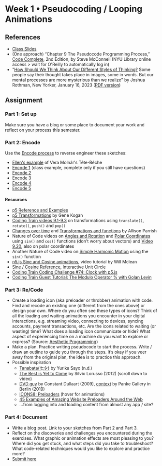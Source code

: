 # Week 1 • Pseudocoding / Looping Animations

## References

- [Class Slides](https://drive.google.com/drive/folders/1CJBvOWjvRA19uFPxTAXgoDglkHBmJadJ?usp=sharing)
- (One approach) “Chapter 9 The Pseudocode Programming Process,” [Code Complete](https://bobcat.library.nyu.edu/primo-explore/fulldisplay?docid=nyu_aleph005835845&context=L&vid=NYU&lang=en_US&search_scope=all&adaptor=Local%20Search%20Engine&isFrbr=true&tab=all&query=any,contains,code%20complete&sortby=date&facet=frbrgroupid,include,1147872474&offset=0), 2nd Edition, by Steve McConnell (NYU Library online access > wait for O'Reilly to automatically log in)
- "[How Should We Think About Our Different Styles of Thinking?](https://www.newyorker.com/magazine/2023/01/16/how-should-we-think-about-our-different-styles-of-thinking) Some people say their thought takes place in images, some in words. But our mental processes are more mysterious than we realize" by Joshua Rothman, New Yorker, January 16, 2023 ([PDF version](https://drive.google.com/drive/u/1/folders/1CJBvOWjvRA19uFPxTAXgoDglkHBmJadJ))

## Assignment

### Part 1: Set up

Make sure you have a blog or some place to document your work and reflect on your process this semester.

### Part 2: Encode

Use the [Encode
process](https://github.com/ellennickles/code-your-way-s23/blob/main/encode.md)
to reverse engineer these sketches:

- [Ellen's example](https://editor.p5js.org/enickles/sketches/anR8j0BUq) of Vera Molnár's Tête-Bêche 
- [Encode 1](https://editor.p5js.org/enickles/full/tUqBW4i_M) (class example, complete only if you still have questions)
- [Encode 2](https://editor.p5js.org/enickles/full/JqMTxN0qK)
- [Encode 3](https://editor.p5js.org/enickles/full/hQarEjHRj)
- [Encode 4](https://editor.p5js.org/enickles/full/ORPaX2LvZ)
- [Encode 5](https://editor.p5js.org/enickles/full/7uPrEtc4z)

#### Resources

- [p5 Reference and Examples](https://p5js.org/reference/)
- [p5 Transformations](https://genekogan.com/code/p5js-transformations) by Gene Kogan
- [Coding Train videos 9.1-9.3](https://www.youtube.com/watch?v=o9sgjuh-CBM&list=PLRqwX-V7Uu6ZmA-d3D0iFIvgrB5_7kB8H) on transformations using `translate()`, `rotate()`, `push()` and `pop()`
- [Changes over time](https://creative-coding.decontextualize.com/changes-over-time/) and [Transformations and functions](https://creative-coding.decontextualize.com/transformations-and-functions/) by Allison Parrish
- Nature of Code videos on [Angles and Rotation](https://thecodingtrain.com/tracks/the-nature-of-code-2/noc/3-angles/1-angles-and-rotation) and [Polar Coordinates](https://thecodingtrain.com/tracks/the-nature-of-code-2/noc/3-angles/4-polar-coordinates) using `sin()` and `cos()` functions (don't worry about vectors) and [Video 9.20](https://www.youtube.com/watch?v=N633bLi_YCw), also on polar coordinates
- Another Nature of Code video on [Simple Harmonic Motion](https://thecodingtrain.com/tracks/the-nature-of-code-2/noc/3-angles/5-harmonic-motion) using the `sin()` function
- [p5.js Sine and Cosine animations](https://www.youtube.com/watch?v=qWIcAWYm-aU), video tutorial by Will Mclean
- [Sine / Cosine Reference](https://www.mathsisfun.com/algebra/trig-interactive-unit-circle.html), Interactive Unit Circle
- [Coding Train Coding Challenge #74: Clock with p5.js](https://www.youtube.com/watch?v=E4RyStef-gY)
- [Coding Train Guest Tutorial: The Modulo Operator % with Golan Levin](https://www.youtube.com/watch?v=r5Iy3v1co0A)

### Part 3: Re/Code

- Create a loading icon (aka preloader or throbber) animation with code. Find and recode an existing one (different from the ones above) or design your own. Where do you often see these types of icons? Think of all the loading and waiting animations you encounter in your digital interactions, e.g. streaming video, connecting to devices, syncing accounts, payment transactions, etc. Are the icons related to waiting (or wasting) time? What does a loading icon communicate or hide? What aspect of experiencing time on a machine do you want to explore or express? (Source: [Aesthetic Programming](https://aesthetic-programming.net/))
- Make a plan. Practice writing pseudocode to start the process. Write / draw an outline to guide you through the steps. It’s okay if you veer away from the original plan, the idea is to practice this approach.
- Possible inspiration
  - [Tanabata(七夕)](https://openprocessing.org/sketch/926326) by Yurika Sayo (n.d.)
  - [The Best is Yet to Come](https://silviolorusso.com/work/the-best-is-yet-to-come/) by Silvio Lorusso (2012) (scroll down to video)
  - [DVD guy](https://www.youtube.com/playlist?list=PLCUGKK4FUkbMdnNii8qoRy9_tMvqE8XHB) by Constant Dullaart (2009), [context](http://www.upstreamgallery.nl/news/545/constant-dullaart-solo-show-nein-gag-at-panke-gallery-berlin) by Panke Gallery in Berlin (2019)
  - [ICONS8: Preloaders](https://icons8.com/preloaders/) (hover for animations)
  - [45 Examples of Amazing Website Preloaders Around the Web](https://htmlburger.com/blog/website-preloaders/)
  - …from logging into and loading content from almost any app / site?

### Part 4: Document

- Write a blog post. Link to your sketches from Part 2 and Part 3.
- Reflect on the discoveries and challenges you encountered during the exercises. What graphic or animation effects are most pleasing to you? Where did you get stuck, and what steps did you take to troubleshoot? What code-related techniques would you like to explore and practice more?
- [Submit here](https://forms.gle/5AgRQUsAeUj8mVNTA)

